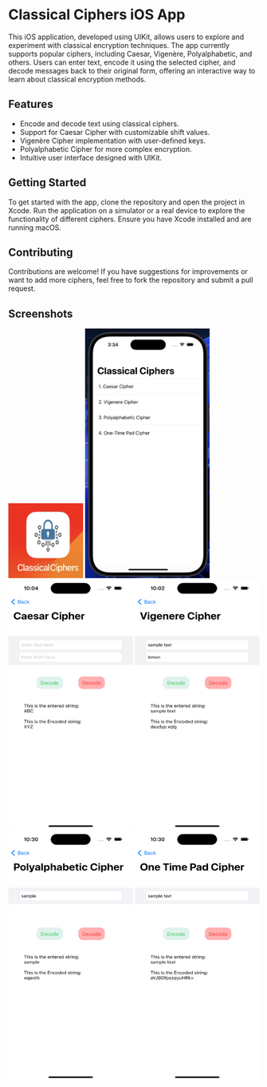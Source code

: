 <h1>Classical Ciphers iOS App</h1>

<p>This iOS application, developed using UIKit, allows users to explore and experiment with classical encryption techniques. The app currently supports popular ciphers, including Caesar, Vigenère, Polyalphabetic, and others. Users can enter text, encode it using the selected cipher, and decode messages back to their original form, offering an interactive way to learn about classical encryption methods.</p>

<h2>Features</h2>
<ul>
  <li>Encode and decode text using classical ciphers.</li>
  <li>Support for Caesar Cipher with customizable shift values.</li>
  <li>Vigenère Cipher implementation with user-defined keys.</li>
  <li>Polyalphabetic Cipher for more complex encryption.</li>
  <li>Intuitive user interface designed with UIKit.</li>
</ul>

<h2>Getting Started</h2>
<p>To get started with the app, clone the repository and open the project in Xcode. Run the application on a simulator or a real device to explore the functionality of different ciphers. Ensure you have Xcode installed and are running macOS.</p>

<h2>Contributing</h2>
<p>Contributions are welcome! If you have suggestions for improvements or want to add more ciphers, feel free to fork the repository and submit a pull request.</p>

<h2>Screenshots</h2>


<img src="https://github.com/zeeshan2k2/Classical-Ciphers/blob/main/classical%20cipher%20-%20app%20icon.png" width="150" height="150">
<img src="https://github.com/zeeshan2k2/Classical-Ciphers/blob/main/screenshots/main%202.png" width="250" height="500">
<img src="https://github.com/zeeshan2k2/Classical-Ciphers/blob/main/caesar%20cipher.png" width="250" height="500">
<img src="https://github.com/zeeshan2k2/Classical-Ciphers/blob/main/vigenere%20cipher.png" width="250" height="500">
<img src="https://github.com/zeeshan2k2/Classical-Ciphers/blob/main/polyalphabetic%20cipher.png" width="250" height="500">
<img src="https://github.com/zeeshan2k2/Classical-Ciphers/blob/main/One%20Time%20Pad.png" width="250" height="500">

